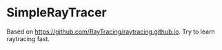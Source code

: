 # SimpleRayTracer
Based on https://github.com/RayTracing/raytracing.github.io. Try to learn raytracing fast.

